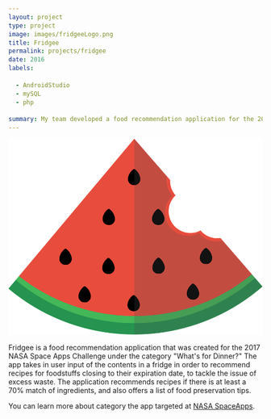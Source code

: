 ```yaml
---
layout: project
type: project
image: images/fridgeeLogo.png
title: Fridgee
permalink: projects/fridgee
date: 2016
labels:
  
  - AndroidStudio
  - mySQL
  - php
  
summary: My team developed a food recommendation application for the 2017 NASA hackathon Space Apps Challenge.
---
```


<img class="ui centered middle image" src="../images/fridgeeLogo.png">

Fridgee is a food recommendation application that was created for the 2017 NASA Space Apps Challenge under the category "What's for Dinner?"
The app takes in user input of the contents in a fridge in order to recommend recipes for foodstuffs closing to their expiration date, to tackle the issue of excess waste.
The application recommends recipes if there is at least a 70% match of ingredients, and also offers a list of food preservation tips.

You can learn more about category the app targeted at [NASA SpaceApps](https://2017.spaceappschallenge.org/challenges/earth-and-us/whats-dinner/details).



